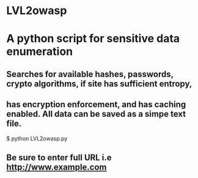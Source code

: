 # LVL2owasp

# A python script for sensitive data enumeration
## Searches for available hashes, passwords, crypto algorithms, if site has sufficient entropy, 
## has encryption enforcement, and has caching enabled. All data can be saved as a simpe text file.
$ python LVL2owasp.py
## Be sure to enter full URL i.e http://www.example.com
